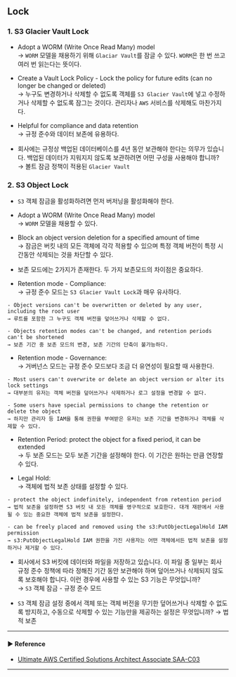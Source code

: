## Lock
### 1. S3 Glacier Vault Lock
- Adopt a WORM (Write Once Read Many) model  
→ `WORM` 모델을 채용하기 위해 `Glaciar Vault`를 잠글 수 있다. `WORM`은 한 번 쓰고 여러 번 읽는다는 뜻이다.

- Create a Vault Lock Policy - Lock the policy for future edits (can no longer be changed or deleted)  
→ 누구도 변경하거나 삭제할 수 없도록 객체를 `S3 Glacier Vault`에 넣고 수정하거나 삭제할 수 없도록 잠그는 것이다. 관리자나 `AWS` 서비스를 삭제해도 마찬가지다.

- Helpful for compliance and data retention  
→ 규정 준수와 데이터 보존에 유용하다.

- 회사에는 규정상 백업된 데이터베이스를 4년 동안 보관해야 한다는 의무가 있습니다. 백업된 데이터가 지워지지 않도록 보관하려면 어떤 구성을 사용해야 합니까?  
→ 볼트 잠금 정책이 적용된 `Glacier Vault`

### 2. S3 Object Lock
- `S3` 객체 잠금을 활성화하려면 먼저 버저닝을 활성화해야 한다.

- Adopt a WORM (Write Once Read Many) model  
→ `WORM` 모델을 채용할 수 있다.

- Block an object version deletion for a specified amount of time  
→ 잠금은 버킷 내의 모든 객체에 각각 적용할 수 있으며 특정 객체 버전이 특정 시간동안 삭제되는 것을 차단할 수 있다.

- 보존 모드에는 2가지가 존재한다. 두 가지 보존모드의 차이점은 중요하다.

- Retention mode - Compliance:  
→ 규정 준수 모드는 `S3 Glacier Vault Lock`과 매우 유사하다.
~~~
- Object versions can't be overwritten or deleted by any user, including the root user
→ 루트를 포함한 그 누구도 객체 버전을 덮어쓰거나 삭제할 수 없다.

- Objects retention modes can't be changed, and retention periods can't be shortened
→ 보존 기간 중 보존 모드의 변경, 보존 기간의 단축이 불가능하다.  
~~~

- Retention mode - Governance:  
→ 거버넌스 모드는 규정 준수 모드보다 조금 더 유연성이 필요할 때 사용한다.
~~~
- Most users can't overwrite or delete an object version or alter its lock settings
→ 대부분의 유저는 객체 버전을 덮어쓰거나 삭제하거나 로그 설정을 변경할 수 없다. 

- Some users have special permissions to change the retention or delete the object
→ 하지만 관리자 등 IAM을 통해 권한을 부여받은 유저는 보존 기간을 변경하거나 객체를 삭제할 수 있다.
~~~

- Retention Period: protect the object for a fixed period, it can be extended  
→ 두 보존 모드는 모두 보존 기간을 설정해야 한다. 이 기간은 원하는 만큼 연장할 수 있다.

- Legal Hold:  
→ 객체에 법적 보존 상태를 설정할 수 있다. 
~~~
- protect the object indefinitely, independent from retention period
→ 법적 보존을 설정하면 S3 버킷 내 모든 객체를 영구적으로 보호한다. 대개 재판에서 사용될 수 있는 중요한 객체에 법적 보존을 설정한다.

- can be freely placed and removed using the s3:PutObjectLegalHold IAM permission
→ s3:PutObjectLegalHold IAM 권한을 가진 사용자는 어떤 객체에서든 법적 보존을 설정하거나 제거할 수 있다.
~~~

- 회사에서 S3 버킷에 데이터와 파일을 저장하고 있습니다. 이 파일 중 일부는 회사 규정 준수 정책에 따라 정해진 기간 동안 보관해야 하며 덮어쓰거나 삭제되지 않도록 보호해야 합니다. 이런 경우에 사용할 수 있는 S3 기능은 무엇입니까?  
→ `S3` 객체 잠금 - 규정 준수 모드

- `S3` 객체 잠금 설정 중에서 객체 또는 객체 버전을 무기한 덮어쓰거나 삭제할 수 없도록 방지하고, 수동으로 삭제할 수 있는 기능만을 제공하는 설정은 무엇입니까?
→ 법적 보존

---
#### ▶ Reference
- [Ultimate AWS Certified Solutions Architect Associate SAA-C03](https://www.udemy.com/course/aws-certified-solutions-architect-associate-saa-c03/)
---
